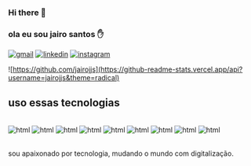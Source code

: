 ### Hi there 👋


### ola eu sou jairo santos ✋

[![gmail](https://img.shields.io/badge/Gmail-D14836?style=for-the-badge&logo=gmail&logoColor=white)](https://mail.google.com/mail/u/0/#inbox)
[![linkedin](https://img.shields.io/badge/LinkedIn-0077B5?style=for-the-badge&logo=linkedin&logoColor=white)](https://www.linkedin.com/in/jairo-santos-2929691b3)
[![instagram](https://img.shields.io/badge/Instagram-E4405F?style=for-the-badge&logo=instagram&logoColor=white)](https://www.instagram.com/jairosantos2267/) 

![https://github.com/jairojjs](https://github-readme-stats.vercel.app/api?username=jairojjs&theme=radical)


## uso essas tecnologias

<div style="display: inline_blog"><br/>
<img olign="center" alt="html" src="https://img.shields.io/badge/HTML5-E34F26?style=for-the-badge&logo=html5&logoColor=white" (index.html)/>
<img olign="center" alt="html" src="https://img.shields.io/badge/CSS3-1572B6?style=for-the-badge&logo=css3&logoColor=white" />
<img olign="center" alt="html" src="https://img.shields.io/badge/JavaScript-323330?style=for-the-badge&logo=javascript&logoColor=F7DF1E" />
<img olign="center" alt="html" src="https://img.shields.io/badge/PHP-777BB4?style=for-the-badge&logo=php&logoColor=white" />
<img oling="center" alt="html" src="https://img.shields.io/badge/Python-14354C?style=for-the-badge&logo=python&logoColor=white">
<img oling="center" alt="html" src="https://img.shields.io/badge/MySQL-005C84?style=for-the-badge&logo=mysql&logoColor=white">
<img olign="center" alt="html" src="https://img.shields.io/badge/MariaDB-003545?style=for-the-badge&logo=mariadb&logoColor=white" />
<img olign="center" alt="html" src="https://img.shields.io/badge/Microsoft_Excel-217346?style=for-the-badge&logo=microsoft-excel&logoColor=white" />
<img oling="center" alt="html" src="https://img.shields.io/badge/Oracle-F80000?style=for-the-badge&logo=oracle&logoColor=black">


</div><br/>

sou apaixonado por tecnologia, mudando o mundo com digitalização.
